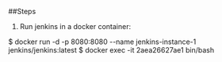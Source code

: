 ##Steps
1. Run jenkins in a docker container:

$  docker run -d -p 8080:8080 --name jenkins-instance-1 jenkins/jenkins:latest
$ docker exec -it 2aea26627ae1 bin/bash
